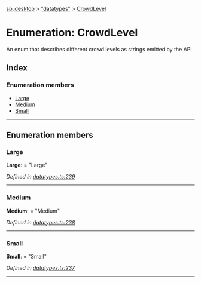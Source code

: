 [sp_desktop](../README.md) > ["datatypes"](../modules/_datatypes_.md) > [CrowdLevel](../enums/_datatypes_.crowdlevel.md)

# Enumeration: CrowdLevel

An enum that describes different crowd levels as strings emitted by the API

## Index

### Enumeration members

* [Large](_datatypes_.crowdlevel.md#large)
* [Medium](_datatypes_.crowdlevel.md#medium)
* [Small](_datatypes_.crowdlevel.md#small)

---

## Enumeration members

<a id="large"></a>

###  Large

**Large**:  = "Large"

*Defined in [datatypes.ts:239](https://github.com/sammy0025/SP_Desktop/blob/e05e746/src/datatypes.ts#L239)*

___
<a id="medium"></a>

###  Medium

**Medium**:  = "Medium"

*Defined in [datatypes.ts:238](https://github.com/sammy0025/SP_Desktop/blob/e05e746/src/datatypes.ts#L238)*

___
<a id="small"></a>

###  Small

**Small**:  = "Small"

*Defined in [datatypes.ts:237](https://github.com/sammy0025/SP_Desktop/blob/e05e746/src/datatypes.ts#L237)*

___


